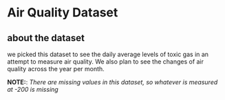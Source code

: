 # Air Quality Dataset

## about the dataset

we picked this dataset to see the daily average levels of toxic gas in an attempt to measure air quality. We also plan to see
the changes of air quality across the year per month.

__NOTE:__: _There are missing values in this dataset, so whatever is measured at -200 is missing_